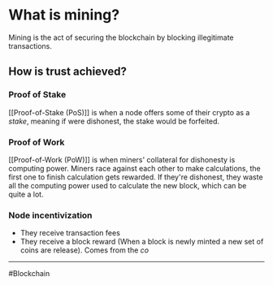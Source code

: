 # What is mining?
Mining is the act of securing the blockchain by blocking illegitimate transactions.

## How is trust achieved?
### Proof of Stake
[[Proof-of-Stake (PoS)]] is when a node offers some of their crypto as a *stake*, meaning if were dishonest, the stake would be forfeited.

### Proof of Work
[[Proof-of-Work (PoW)]] is when miners' collateral for dishonesty is computing power. Miners race against each other to make calculations, the first one to finish calculation gets rewarded. If they're dishonest, they waste all the computing power used to calculate the new block, which can be quite a lot.

### Node incentivization
- They receive transaction fees
- They receive a block reward (When a block is newly minted a new set of coins are release). Comes from the *co*



---
#Blockchain 